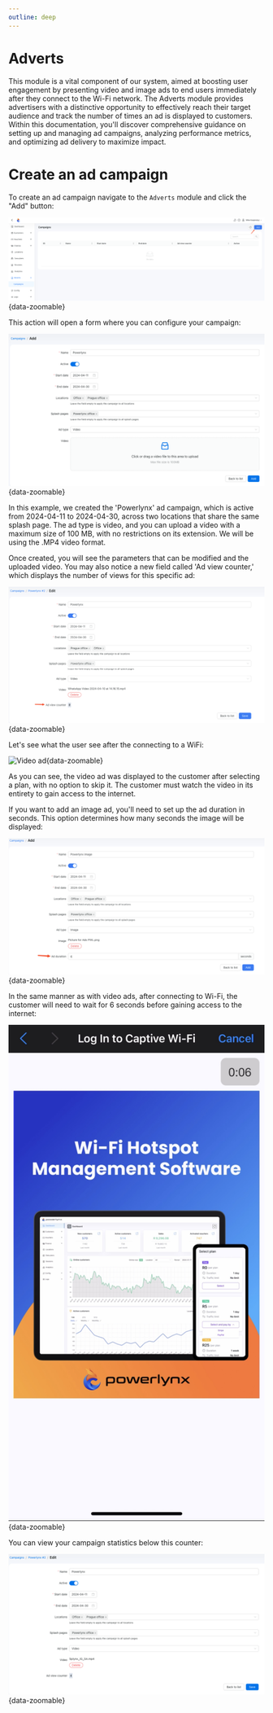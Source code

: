 ```yaml
---
outline: deep
---
```


# Adverts

This module is a vital component of our system, aimed at boosting user engagement by presenting video and image ads to end users immediately after they connect to the Wi-Fi network. The Adverts module provides advertisers with a distinctive opportunity to effectively reach their target audience and track the number of times an ad is displayed to customers. Within this documentation, you'll discover comprehensive guidance on setting up and managing ad campaigns, analyzing performance metrics, and optimizing ad delivery to maximize impact.

# Create an ad campaign

To create an ad campaign navigate to the `Adverts` module and click the "Add" button:

![Adverts](images/alist.png){data-zoomable}

This action will open a form where you can configure your campaign:

![Create](images/create_video_a.png){data-zoomable}

In this example, we created the 'Powerlynx' ad campaign, which is active from 2024-04-11 to 2024-04-30, across two locations that share the same splash page. The ad type is video, and you can upload a video with a maximum size of 100 MB, with no restrictions on its extension. We will be using the .MP4 video format.

Once created, you will see the parameters that can be modified and the uploaded video. You may also notice a new field called 'Ad view counter,' which displays the number of views for this specific ad:

![Created](images/created_a.png){data-zoomable}

Let's see what the user see after the connecting to a WiFi:

![Video ad](images/video_a.gif#mediumsize){data-zoomable}

As you can see, the video ad was displayed to the customer after selecting a plan, with no option to skip it. The customer must watch the video in its entirety to gain access to the internet.

If you want to add an image ad, you'll need to set up the ad duration in seconds. This option determines how many seconds the image will be displayed:

![Image ad](images/image_a.png){data-zoomable}

In the same manner as with video ads, after connecting to Wi-Fi, the customer will need to wait for 6 seconds before gaining access to the internet:

![Image ad example](images/image_a_example.jpeg#mediumsize){data-zoomable}

You can view your campaign statistics below this counter:

![Stats](images/stats.png){data-zoomable}